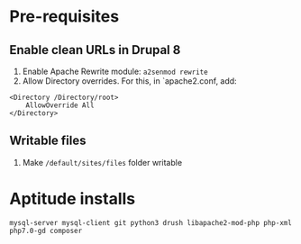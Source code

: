 # Pre-requisites

## Enable clean URLs in Drupal 8
1. Enable Apache Rewrite module: `a2senmod rewrite`
2. Allow Directory overrides. For this, in `apache2.conf, add:
```
<Directory /Directory/root>
    AllowOverride All
</Directory>
```

## Writable files
1. Make `/default/sites/files` folder writable

# Aptitude installs
`mysql-server mysql-client git python3 drush libapache2-mod-php php-xml php7.0-gd composer`
